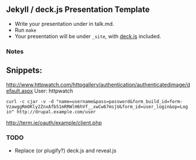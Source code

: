 ## Jekyll / deck.js Presentation Template

* Write your presentation under in talk.md.
* Run `make`
* Your presentation will be under `_site`, with
  [deck.js](http://imakewebthings.com/deck.js/) included.

### Notes

## Snippets:

http://www.httpwatch.com/httpgallery/authentication/authenticatedimage/default.aspx
User: httpwatch

`curl -c cjar -v -d "name=username&pass=password&form_build_id=form-VzawggRmOKly2ZnxAfb51mRRWlH6hVf__xwCw67msjU&form_id=user_login&op=Log in" http://drupal.example.com/user`

http://term.ie/oauth/example/client.php


### TODO

*  Replace (or plugify?) deck.js and reveal.js


